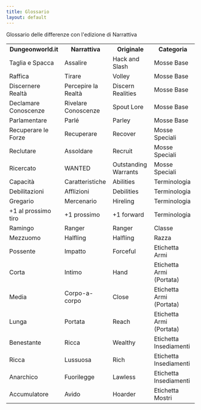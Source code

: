 ```yaml
---
title: Glossario
layout: default
---
```

<div class="panel panel-primary">
<div class="panel-heading">Glossario delle differenze con l'edizione di Narrattiva</div>
<table class="table table-condensed table-striped table-hover table-responsive">
	<tr>
		<th>Dungeonworld.it</th>
		<th>Narrattiva</th>
		<th>Originale</th>
		<th>Categoria</th>
	</tr>
	<tr>
		<td>Taglia e Spacca</td>
		<td>Assalire</td>
		<td>Hack and Slash</td>
		<td>Mosse Base</td>
	</tr>
	<tr>
		<td>Raffica</td>
		<td>Tirare</td>
		<td>Volley</td>
		<td>Mosse Base</td>
	</tr>
	<tr>
		<td>Discernere Realtà</td>
		<td>Percepire la Realtà</td>
		<td>Discern Realities</td>
		<td>Mosse Base</td>
	</tr>
	<tr>
		<td>Declamare Conoscenze</td>
		<td>Rivelare Conoscenze</td>
		<td>Spout Lore</td>
		<td>Mosse Base</td>
	</tr>
	<tr>
		<td>Parlamentare</td>
		<td>Parlé</td>
		<td>Parley</td>
		<td>Mosse Base</td>
	</tr>
	<tr>
		<td>Recuperare le Forze</td>
		<td>Recuperare</td>
		<td>Recover</td>
		<td>Mosse Speciali</td>
	</tr>
	<tr>
		<td>Reclutare</td>
		<td>Assoldare</td>
		<td>Recruit</td>
		<td>Mosse Speciali</td>
	</tr>
	<tr>
		<td>Ricercato</td>
		<td>WANTED</td>
		<td>Outstanding Warrants</td>
		<td>Mosse Speciali</td>
	</tr>
    <tr>
		<td>Capacità</td>
		<td>Caratteristiche</td>
		<td>Abilities</td>
		<td>Terminologia</td>
	</tr>
    <tr>
		<td>Debilitazioni</td>
		<td>Afflizioni</td>
		<td>Debilities</td>
		<td>Terminologia</td>
	</tr>    
    <tr>
		<td>Gregario</td>
		<td>Mercenario</td>
		<td>Hireling</td>
		<td>Terminologia</td>
	</tr>
	<tr>
		<td>+1 al prossimo tiro</td>
		<td>+1 prossimo</td>
		<td>+1 forward</td>
		<td>Terminologia</td>
	</tr>
	<tr>
		<td>Ramingo</td>
		<td>Ranger</td>
		<td>Ranger</td>
		<td>Classe</td>
	</tr>
	<tr>
		<td>Mezzuomo</td>
		<td>Halfling</td>
		<td>Halfling</td>
		<td>Razza</td>
	</tr>
	<tr>
		<td>Possente</td>
		<td>Impatto</td>
		<td>Forceful</td>
		<td>Etichetta Armi</td>
	</tr>
	<tr>
		<td>Corta</td>
		<td>Intimo</td>
		<td>Hand</td>
		<td>Etichetta Armi (Portata)</td>
	</tr>
	<tr>
		<td>Media</td>
		<td>Corpo-a-corpo</td>
		<td>Close</td>
		<td>Etichetta Armi (Portata)</td>
	</tr>
	<tr>
		<td>Lunga</td>
		<td>Portata</td>
		<td>Reach</td>
		<td>Etichetta Armi (Portata)</td>
	</tr>
	<tr>
		<td>Benestante</td>
		<td>Ricca</td>
		<td>Wealthy</td>
		<td>Etichetta Insediamenti</td>
	</tr>
	<tr>
		<td>Ricca</td>
		<td>Lussuosa</td>
		<td>Rich</td>
		<td>Etichetta Insediamenti</td>
	</tr>
	<tr>
		<td>Anarchico</td>
		<td>Fuorilegge</td>
		<td>Lawless</td>
		<td>Etichetta Insediamenti</td>
	</tr>
	<tr>
		<td>Accumulatore</td>
		<td>Avido</td>
		<td>Hoarder</td>
		<td>Etichetta Mostri</td>
	</tr>
</table>
</div>
